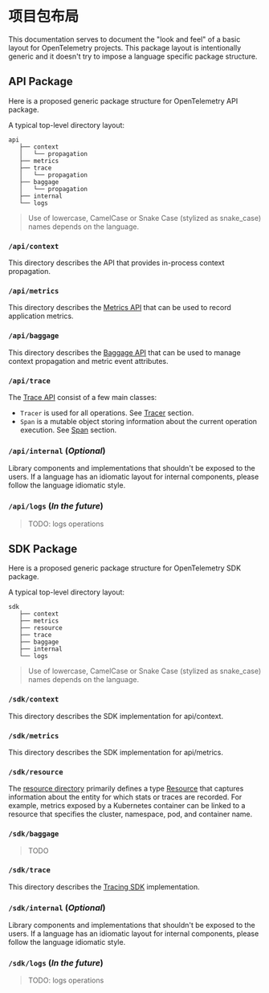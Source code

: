 # 项目包布局

This documentation serves to document the "look and feel" of a basic layout for
OpenTelemetry projects. This package layout is intentionally generic and it
doesn't try to impose a language specific package structure.

## API Package

Here is a proposed generic package structure for OpenTelemetry API package.

A typical top-level directory layout:

```
api
   ├── context
   │   └── propagation
   ├── metrics
   ├── trace
   │   └── propagation
   ├── baggage
   │   └── propagation
   ├── internal
   └── logs
```

> Use of lowercase, CamelCase or Snake Case (stylized as snake_case) names
> depends on the language.

### `/api/context`

This directory describes the API that provides in-process context propagation.

### `/api/metrics`

This directory describes the [Metrics API](./metrics/api.md) that can be used to
record application metrics.

### `/api/baggage`

This directory describes the [Baggage API](baggage/api.md) that can be used to
manage context propagation and metric event attributes.

### `/api/trace`

The [Trace API](trace/api.md) consist of a few main classes:

- `Tracer` is used for all operations. See [Tracer](trace/api.md#tracer)
  section.
- `Span` is a mutable object storing information about the current operation
  execution. See [Span](trace/api.md#span) section.

### `/api/internal` (_Optional_)

Library components and implementations that shouldn't be exposed to the users.
If a language has an idiomatic layout for internal components, please follow the
language idiomatic style.

### `/api/logs` (_In the future_)

> TODO: logs operations

## SDK Package

Here is a proposed generic package structure for OpenTelemetry SDK package.

A typical top-level directory layout:

```
sdk
   ├── context
   ├── metrics
   ├── resource
   ├── trace
   ├── baggage
   ├── internal
   └── logs
```

> Use of lowercase, CamelCase or Snake Case (stylized as snake_case) names
> depends on the language.

### `/sdk/context`

This directory describes the SDK implementation for api/context.

### `/sdk/metrics`

This directory describes the SDK implementation for api/metrics.

### `/sdk/resource`

The [resource directory](resource/sdk.md) primarily defines a type
[Resource](overview.md#resources) that captures information about the entity for
which stats or traces are recorded. For example, metrics exposed by a Kubernetes
container can be linked to a resource that specifies the cluster, namespace,
pod, and container name.

### `/sdk/baggage`

> TODO

### `/sdk/trace`

This directory describes the [Tracing SDK](trace/sdk.md) implementation.

### `/sdk/internal` (_Optional_)

Library components and implementations that shouldn't be exposed to the users.
If a language has an idiomatic layout for internal components, please follow the
language idiomatic style.

### `/sdk/logs` (_In the future_)

> TODO: logs operations

